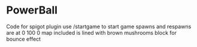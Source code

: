 # PowerBall
Code for spigot plugin
use /startgame to start game
spawns and respawns are at 0 100 0
map included is lined with brown mushrooms block for bounce effect
